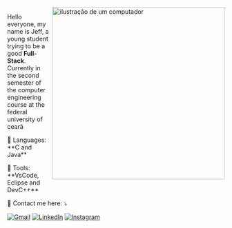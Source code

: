 <img src="https://raw.githubusercontent.com/MicaelliMedeiros/micaellimedeiros/master/image/computer-illustration.png" alt="ilustração de um computador" min-width="400px" max-width="400px" width="400px" align="right">

<p align="left"> 
  Hello everyone, my name is Jeff, a young student trying to be a good <strong>Full-Stack</strong>.<br>
  Currently in the second semester of the computer engineering course at the federal university of ceará
</p>

<p align="left">
  🦄 Languages: **C and Java**
</p>

<p align="left">
  💼 Tools: **VsCode, Eclipse and DevC++**
</p>

<p align="left">
  💌 Contact me here: ⤵️
</p>

<p align="left">
  <a href="mailto:jeffersonaguiarsou@gmail.com" title="Gmail">
  <img src="https://img.shields.io/badge/-Gmail-FF0000?style=flat-square&labelColor=FF0000&logo=gmail&logoColor=white" alt="Gmail"/></a>
  <a href="www.linkedin.com/in/jefferson-aguiar-3b54142b1" title="LinkedIn">
  <img src="https://img.shields.io/badge/-Linkedin-0e76a8?style=flat-square&logo=Linkedin&logoColor=white" alt="LinkedIn"/></a>
  <a href="https://www.instagram.com/jxffool" title="Instagram">
  <img src="https://img.shields.io/badge/-Instagram-DF0174?style=flat-square&labelColor=DF0174&logo=instagram&logoColor=white" alt="Instagram"/></a>
</p>
